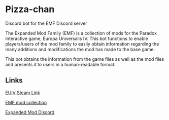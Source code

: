 # Pizza-chan
Discord bot for the EMF Discord server

The Expanded Mod Family (EMF) is a collection of mods for the Paradox Interactive game, Europa Universalis IV. This bot functions to enable players/users of the mod family to easily obtain information regarding the many additions and modifications the mod has made to the base game.

This bot obtains the information from the game files as well as the mod files and presents it to users in a human-readable format.

## Links
[EUIV Steam Link](https://store.steampowered.com/app/236850/Europa_Universalis_IV/)

[EMF mod collection](https://steamcommunity.com/workshop/filedetails/?id=1626860092)

[Expanded Mod Discord](https://discord.gg/expanded-mod-discord-905457759099682868)
